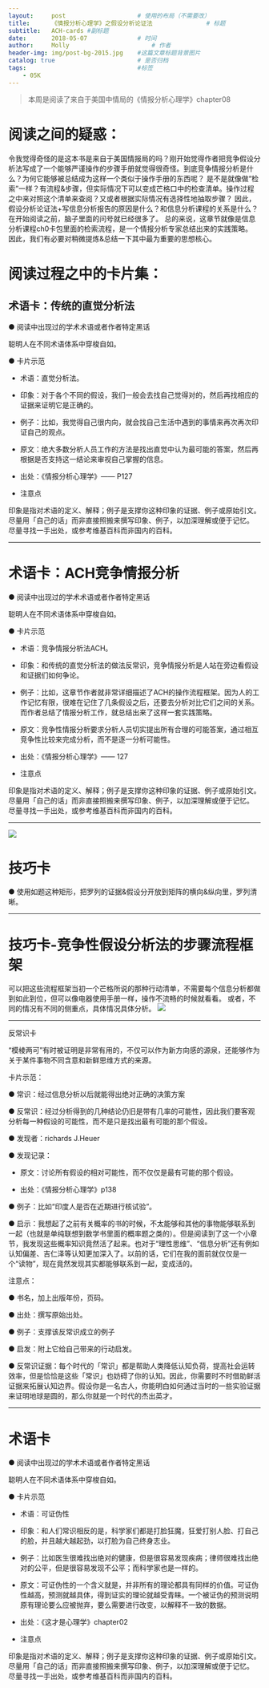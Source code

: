 ```yaml
---
layout:     post   				    # 使用的布局（不需要改）
title:      《情报分析心理学》之假设分析论证法 				# 标题
subtitle:   ACH-cards #副标题
date:       2018-05-07 				# 时间
author:     Molly 						# 作者
header-img: img/post-bg-2015.jpg 	#这篇文章标题背景图片
catalog: true 						# 是否归档
tags:								#标签
    - 05K
---
```



> 本周是阅读了来自于美国中情局的《情报分析心理学》chapter08

# 阅读之间的疑惑：
令我觉得奇怪的是这本书是来自于美国情报局的吗？刚开始觉得作者把竞争假设分析法写成了一个能够严谨操作的步骤手册就觉得很奇怪。到底竞争情报分析是什么？为何它能够被总结成为这样一个类似于操作手册的东西呢？
是不是就像做“检索”一样？有流程&步骤，但实际情况下可以变成芒格口中的检查清单。操作过程之中来对照这个清单来查阅？又或者根据实际情况有选择性地抽取步骤？
因此，假设分析论证法+写信息分析报告的原因是什么？和信息分析课程的关系是什么？
在开始阅读之前，脑子里面的问号就已经很多了。
总的来说，这章节就像是信息分析课程ch0卡包里面的检索流程，是一个情报分析专家总结出来的实践策略。
因此，我们有必要对稍微提炼&总结一下其中最为重要的思想核心。

# 阅读过程之中的卡片集：

## 术语卡：传统的直觉分析法

● 阅读中出现过的学术术语或者作者特定黑话

聪明人在不同术语体系中穿梭自如。

● 卡片示范

- 术语：直觉分析法。

- 印象：对于各个不同的假设，我们一般会去找自己觉得对的，然后再找相应的证据来证明它是正确的。

- 例子：比如，我觉得自己很内向，就会找自己生活中遇到的事情来再次再次印证自己的观点。

- 原文：绝大多数分析人员工作的方法是找出直觉中认为最可能的答案，然后再根据是否支持这一结论来审视自己掌握的信息。

- 出处：《情报分析心理学》—— P127

- 注意点

印象是指对术语的定义、解释；例子是支撑你这种印象的证据、例子或原始引文。
尽量用「自己的话」而非直接照搬来撰写印象、例子，以加深理解或便于记忆。
尽量寻找一手出处，或参考维基百科而非国内的百科。
***
# 术语卡：ACH竞争情报分析

● 阅读中出现过的学术术语或者作者特定黑话

聪明人在不同术语体系中穿梭自如。

● 卡片示范

- 术语：竞争情报分析法ACH。

- 印象：和传统的直觉分析法的做法反常识，竞争情报分析是人站在旁边看假设和证据们如何争论。

- 例子：比如，这章节作者就非常详细描述了ACH的操作流程框架。因为人的工作记忆有限，很难在记住了几条假设之后，还要去分析对比它们之间的关系。而作者总结了情报分析工作，就总结出来了这样一套实践策略。

- 原文：竞争性情报分析要求分析人员切实提出所有合理的可能答案，通过相互竞争性比较来完成分析，而不是逐一分析可能性。

- 出处：《情报分析心理学》—— 127

- 注意点

印象是指对术语的定义、解释；例子是支撑你这种印象的证据、例子或原始引文。
尽量用「自己的话」而非直接照搬来撰写印象、例子，以加深理解或便于记忆。
尽量寻找一手出处，或参考维基百科而非国内的百科。
***
![](https://i.loli.net/2018/05/07/5af0631e71e7f.png)

# 技巧卡

● 使用如题这种矩形，把罗列的证据&假设分开放到矩阵的横向&纵向里，罗列清晰。
***
# 技巧卡-竞争性假设分析法的步骤流程框架
可以把这些流程框架当初一个芒格所说的那种行动清单，不需要每个信息分析都做到如此到位，但可以像电器使用手册一样，操作不流畅的时候就看看。
或者，不同的情况有不同的侧重点，具体情况具体分析。
![](https://i.loli.net/2018/05/07/5af064ca95aa2.png)
***
反常识卡

“模棱两可”有时被证明是非常有用的，不仅可以作为新方向感的源泉，还能够作为关于某件事物不同含意和新鲜思维方式的来源。

卡片示范：

  ● 常识：经过信息分析以后就能得出绝对正确的决策方案

  ● 反常识：经过分析得到的几种结论仍旧是带有几率的可能性，因此我们要客观分析每一种假设的可能性，而不是只是找出最有可能的那个假设。

  ● 发现者：richards J.Heuer

  ● 发现记录：

  - 原文：讨论所有假设的相对可能性，而不仅仅是最有可能的那个假设。

  - 出处：《情报分析心理学》p138

  ● 例子：比如“印度人是否在近期进行核试验”。

  ● 启示：我想起了之前有关概率的书的时候，不太能够和其他的事物能够联系到一起（也就是单纯联想到数学书里面的概率题之类的）。但是阅读到了这一个小章节，我发现这些概率知识竟然活了起来。也对于“理性思维”、“信息分析”还有例如认知偏差、吉仁泽等认知更加深入了。以前的话，它们在我的面前就仅仅是一个“读物”，现在竟然发现其实都能够联系到一起，变成活的。

注意点：

  ● 书名，加上出版年份，页码。

  ● 出处：撰写原始出处。

  ● 例子：支撑该反常识成立的例子

  ● 启发：附上它给自己带来的行动启发。

  ● 反常识证据：每个时代的「常识」都是帮助人类降低认知负荷，提高社会运转效率，但是恰恰是这些「常识」也妨碍了你的认知。因此，你需要时不时借助鲜活证据来拓展认知边界。假设你是一名古人，你能明白如何通过当时的一些实验证据来证明地球是圆的，那么你就是一个时代的杰出英才。
***
# 术语卡

● 阅读中出现过的学术术语或者作者特定黑话

聪明人在不同术语体系中穿梭自如。

● 卡片示范

- 术语：可证伪性

- 印象：和人们常识相反的是，科学家们都是打脸狂魔，狂爱打别人脸、打自己的脸，并且越大越起劲，以打脸为自己终身志业。

- 例子：比如医生很难找出绝对的健康，但是很容易发现疾病；律师很难找出绝对的公平，但是很容易发现不公平；而科学家也是一样的。

- 原文：可证伪性的一个含义就是，并非所有的理论都具有同样的价值。可证伪性越高，预测就越具体，得到证实的理论就越受青睐。一个被证伪的预测说明原有理论要么应被抛弃，要么需要进行改变，以解释不一致的数据。

- 出处：《这才是心理学》chapter02

- 注意点

印象是指对术语的定义、解释；例子是支撑你这种印象的证据、例子或原始引文。
尽量用「自己的话」而非直接照搬来撰写印象、例子，以加深理解或便于记忆。
尽量寻找一手出处，或参考维基百科而非国内的百科。
